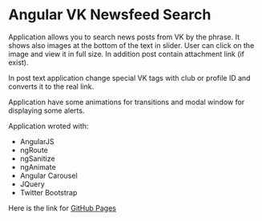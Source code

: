 # Angular VK Newsfeed Search

Application allows you to search news posts from VK by the phrase.
It shows also images at the bottom of the text in slider. User can click on the image and view it in full size.
In addition post contain attachment link (if exist).

In post text application change special VK tags with club or profile ID and converts it to the real link.

Application have some animations for transitions and modal window for displaying some alerts.

Application wroted with:
* AngularJS
* ngRoute
* ngSanitize
* ngAnimate
* Angular Carousel
* JQuery
* Twitter Bootstrap

Here is the link for [GitHub Pages](https://saidovrf.github.io/ng-vk-newsfeedsearch/)
